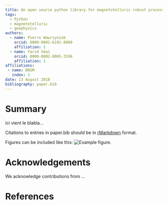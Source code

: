 ```yaml
---
title: An open source python library for magnetotelluric robust processing
tags:
  - Python
  - magnetotelluric
  - geophysics
authors:
  - name: Pierre Wawrzyniak
    orcid: 0000-0001-6191-8980
    affiliation: 1
  - name: Farid Smai
    orcid: 0000-0002-8065-3196
    affiliation: 1
affiliations:
 - name: BRGM
   index: 1
date: 13 August 2018
bibliography: paper.bib
---
```


# Summary

ici vient le blabla...

Citations to entries in paper.bib should be in
[rMarkdown](http://rmarkdown.rstudio.com/authoring_bibliographies_and_citations.html)
format.

Figures can be included like this: ![Example figure.](figure.png)

# Acknowledgements

We acknowledge contributions from ...

# References
